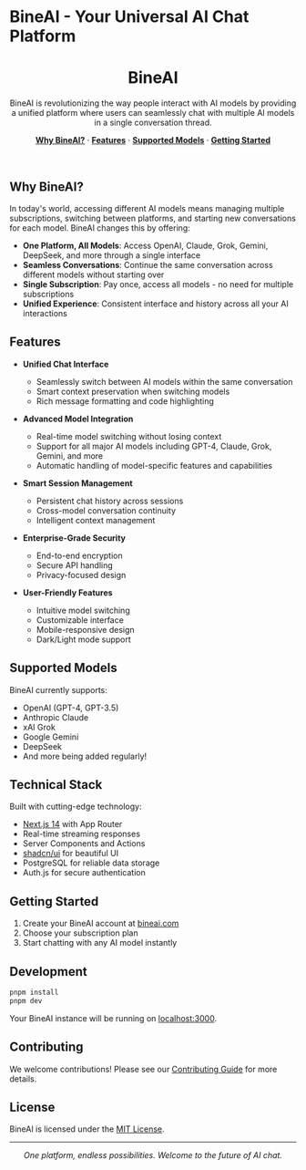 # BineAI - Your Universal AI Chat Platform

<p align="center">
  <h1 align="center">BineAI</h1>
</p>

<p align="center">
    BineAI is revolutionizing the way people interact with AI models by providing a unified platform where users can seamlessly chat with multiple AI models in a single conversation thread.
</p>

<p align="center">
  <a href="#why-bineai"><strong>Why BineAI?</strong></a> ·
  <a href="#features"><strong>Features</strong></a> ·
  <a href="#supported-models"><strong>Supported Models</strong></a> ·
  <a href="#getting-started"><strong>Getting Started</strong></a>
</p>
<br/>

## Why BineAI?

In today's world, accessing different AI models means managing multiple subscriptions, switching between platforms, and starting new conversations for each model. BineAI changes this by offering:

- **One Platform, All Models**: Access OpenAI, Claude, Grok, Gemini, DeepSeek, and more through a single interface
- **Seamless Conversations**: Continue the same conversation across different models without starting over
- **Single Subscription**: Pay once, access all models - no need for multiple subscriptions
- **Unified Experience**: Consistent interface and history across all your AI interactions

## Features

- **Unified Chat Interface**
  - Seamlessly switch between AI models within the same conversation
  - Smart context preservation when switching models
  - Rich message formatting and code highlighting

- **Advanced Model Integration**
  - Real-time model switching without losing context
  - Support for all major AI models including GPT-4, Claude, Grok, Gemini, and more
  - Automatic handling of model-specific features and capabilities

- **Smart Session Management**
  - Persistent chat history across sessions
  - Cross-model conversation continuity
  - Intelligent context management

- **Enterprise-Grade Security**
  - End-to-end encryption
  - Secure API handling
  - Privacy-focused design

- **User-Friendly Features**
  - Intuitive model switching
  - Customizable interface
  - Mobile-responsive design
  - Dark/Light mode support

## Supported Models

BineAI currently supports:
- OpenAI (GPT-4, GPT-3.5)
- Anthropic Claude
- xAI Grok
- Google Gemini
- DeepSeek
- And more being added regularly!

## Technical Stack

Built with cutting-edge technology:
- [Next.js 14](https://nextjs.org) with App Router
- Real-time streaming responses
- Server Components and Actions
- [shadcn/ui](https://ui.shadcn.com) for beautiful UI
- PostgreSQL for reliable data storage
- Auth.js for secure authentication

## Getting Started

1. Create your BineAI account at [bineai.com](https://bineai.com)
2. Choose your subscription plan
3. Start chatting with any AI model instantly

## Development

```bash
pnpm install
pnpm dev
```

Your BineAI instance will be running on [localhost:3000](http://localhost:3000).

## Contributing

We welcome contributions! Please see our [Contributing Guide](CONTRIBUTING.md) for more details.

## License

BineAI is licensed under the [MIT License](LICENSE).

---

<p align="center">
  <i>One platform, endless possibilities. Welcome to the future of AI chat.</i>
</p>
